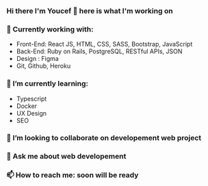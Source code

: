 ### Hi there I'm Youcef 👋 here is what I'm working on 

### :rocket: Currently working with:

- Front-End: React JS, HTML, CSS, SASS, Bootstrap, JavaScript
- Back-End: Ruby on Rails, PostgreSQL, RESTful APIs, JSON
- Design : Figma
- Git, Github, Heroku

### 🌱 I’m currently learning: 
  
- Typescript
- Docker
- UX Design
- SEO

### 👯 I’m looking to collaborate on developement web project  

### 💬 Ask me about web developement

### 📫 How to reach me: soon will be ready


